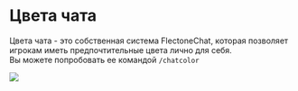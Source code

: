 # Цвета чата

Цвета чата - это собственная система FlectoneChat, которая позволяет игрокам иметь предпочтительные цвета лично для
себя.\
Вы можете попробовать ее командой `/chatcolor`

![](https://i.imgur.com/j18BuRO.gif)
